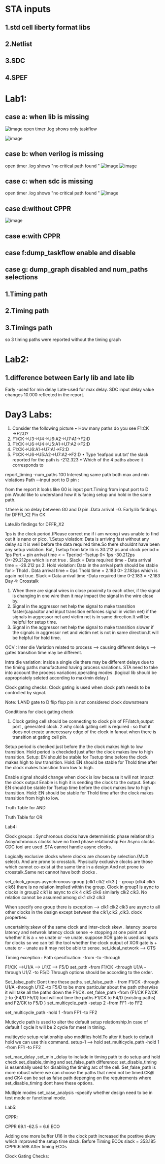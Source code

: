 

# STA inputs
## 1.std cell liberty format libs
## 2.Netlist
## 3.SDC
## 4.SPEF
# Lab1:
## case a: when lib is missing 
 ![image](https://user-images.githubusercontent.com/56647490/152730805-92c1ed24-548d-4044-bfc4-0cdc95b2021f.png) 
open timer .log shows only taskflow
 
![image](https://user-images.githubusercontent.com/56647490/152730831-8b7c94d6-7dcf-465c-a2e8-c13bdc9af87f.png) 
## case b: when verilog is missing 
open timer .log shows "no critical path found "
![image](https://user-images.githubusercontent.com/56647490/152730860-ee8d1e30-50e4-4c3a-a1db-64ecc5650a85.png) 
 ![image](https://user-images.githubusercontent.com/56647490/152730894-5b2bf0d7-c1a6-479e-909f-1329aa5d7ebc.png)
## case c: when sdc is missing 
open timer .log shows "no critical path found "
![image](https://user-images.githubusercontent.com/56647490/152732067-66cd9d66-c882-4072-a5aa-f0f9ff011f7c.png)
 
## case d:without CPPR
![image](https://user-images.githubusercontent.com/56647490/152732173-11fd7df2-9ef6-4bcc-bd4b-458f1125201d.png)

## case e:with CPPR
 
## case f:dump_taskflow enable and disable 
 
## case g: dump_graph disabled  and num_paths selections 
 
## 1.Timing path
 
## 2.Timing path 
 

## 3.Timings path 
 

so 3 timing paths were  reported without the  timing graph

#  Lab2:
## 1.difference between Early lib and late lib 
Early -used for min delay
Late-used for max delay.
SDC input delay value changes 10.000 reflected in the report.


#  Day3 Labs:
1. Consider the following picture
• How many paths do you see F1:CK →F2:D?
1. F1:CK→U3→U4→U6:A2→U7:A1→F2:D
2. F1:CK→U6→U4→U5:A1→U7:A2→F2:D
3. F1:CK→U6:A1→U7:A1→F2:D
4. F1:CK→U6→U5:A2→U7:A2→F2:D
• Type ‘leafpad out.txt’ the slack reported for the path is -212.323
• Which of the 4 paths above it corresponds to
 
report_timing -num_paths 100
Interesting same path both max and min violations 
Path --input port to D pin :

 

 
 

from the report it looks like  G0 is input port.Timing from input port to D pin.Would like to understand how it is facing setup and hold in the same path. 

1.there is no delay between G0 and D pin .Data arrival =0.
Early.lib findings for DFFR_X2 Pin CK 
 

Late.lib findings for DFFR_X2
 

1ps  is the clock period.(Please correct me if i am wrong i was unable to find out it is nano or pico.
1.Setup violation: Data is arriving fast without any delay so it is well before the data required time.So there shouldnt have been any setup violation.
But, Tsetup from late lib is 30.212 ps and clock period = 1ps 
Port + pin arrival time < = Tperiod -Tsetup
0< 1ps -30.212ps
0<-29.212ps which is not true .
Slack = Data required time - Data arrival time 
= -29.212 ps
2. Hold violation: Data in the arrival path should be stable for > Thold .
Data arrival time = 0ps
Thold time = 2.183
0> 2.183ps which is again not true.
Slack = Data arrival time -Data required time 
         0-2.183
= -2.183 
Day 4:
Crosstalk 
1.	When there are signal wires in close proximity to each other, if the signal is changing in one wire then it may impact the signal in the wire close by.
2.	Signal in the aggressor net help the signal to make transition faster(capacitor and input transition enforces signal in victim net) if the signals in aggressor net and victim net is in same direction.It will be helpful for setup time.
3.	Signal in the aggressor net help the signal to make transition slower if the signals in aggressor net and victim net is not  in same direction.It will be helpful for  hold  time.

OCV :
Inter die Variation related to process --> causing different delays --> gates transition time may be different.

 
Intra die variation: inside a single die there may be different delays due to the timing paths manufactured having process variations.
STA need to take into account the process variations,operating modes .(logical lib should be appropriately seleted according to max/min delay.)


 
Clock gating checks:
Clock gating is used when clock path needs to be controlled by signal.
 


 
Note:
1.AND gate to D flip flop pin is not considered clock downstream

Conditions for clock gating check
1. Clock gating cell should be connecting to clock pin of FF/latch,output port , generated clock.
2.why clock gating cell is required : so that it does not create unnecessary edge of the clock in fanout when there is transition at gating cell pin.
 

 
Setup period is checked just before the the clock makes high to low transition.
Hold period is checkded just after the clock makes low to high transition.
Setup: EN should be stable for Tsetup time before the clock makes high to low transition.
Hold: EN should be stable for Thold time after the clock makes transition from low to high.


 
Enable signal should change when clock is low because it will not impact the clock output
Enable is high it is sending the clock to the output.
Setup: EN should be stable for Tsetup time before the clock makes low to high transition.
Hold: EN should be stable for Thold time after the clock makes transition from high to low.


Truth Table for AND                                                        
 
Truth Table for OR
 
Lab4:
 
 
 

 
 
Clock groups :
Synchronous clocks have deterministic phase relationship
Asnynchronous clocks have no fixed phase relationship.For Async clocks CDC tool are used .STA cannot handle async clocks.


 
Logically exclusive clocks where clocks are chosen by selection.(MUX select). And are prone to crosstalk.
Physically exclusive clocks are those which cannot co-exist at the same time in a design.And not prone to crosstalk.Same net cannot have both clocks .

set_clock_groups asynchronous-group {clk1 clk2 clk3 } - group {clk4 clk5 clk6}
there is no relation implied within the group.
Clock in group1 is aync to clocks in group2
clk1 is async to clk 4 clk5 clk6 similarly clk2 clk3.
No relation cannot be assumed among clk1 clk2 clk3
 


 
When specify one group there is exception --> clk1 clk2 clk3 are async to all other clocks in the design except between the clk1,clk2 ,clk3.
clock properties:
 

uncertainity:skew of the same clock and inter-clock skew .
latency :source latency and netwrok latency
clock sense -> stopping at one point and  whether it is a + ve unate or -ve unate.
suppose XOR gate is used as inputs for clocks so we can tell the tool whether the clock output of XOR gate is + unate or - unate as it may not be able to sense.
set_ideal_network --> CTS 

Timing exception :
Path specification:
-from
-to
-through
 

F1/CK -->U1/A --> U1/Z --> F5/D
set_path  -from F1/CK -through U1/A  -through U1/Z -to F5/D
Through options should be according to the order.

Set_false_path: Dont time these paths.
set_false_path - from F1/CK -through U1/A  -through U1/Z -to F5/D to be more particular about the path otherwise it will take all the paths down the F1/CK.
set_false_path -from {F1/CK F2/CK }-to {F4/D F5/D}
tool will not time the paths F1/CK to F4/D (existing paths) and F2/CK to F5/D }
set_multicycle_path -setup 2 -from FF1 -to FF2

set_multicycle_path -hold 1  -from FF1 -to FF2

Muticycle path is used to alter the default setup relationship.In case of default 1 cycle it will be 2 cycle  for meet in timing.
 

multicycle setup relationship also modifies hold.To alter it back to default hold we can use this command.
setup-1 --> hold 
set_multicycle_path -hold 1  -from FF1 -to FF2

set_max_delay ,set_min _delay to include in timing path to do setup and hold check 
set_disable_timing and set_false_path difference:
set_disable_timing is essentially used for disabling the timing arc of the cell.
Set_false_path is more robust where we can choose the  paths that need not be timed.CK@ and CK4 can be set as false path depenging on the requirements where set_disable_timing dont have these options.

 

Mutliple modes
set_case_analysis -specify whether design need to be in test mode or functional mode. 

Lab5:
 
 
CPPR:
 
CPPR 69.1 -62.5 = 6.6 
ECO
 

 
Adding one more buffer U16 in the clock path increased the postitve skew which improved the setup time slack.
Before Timing ECOs slack = 353.185
CPPR:6.598
After timing ECOs
 

 

Clock Gating Checks:
 
 


